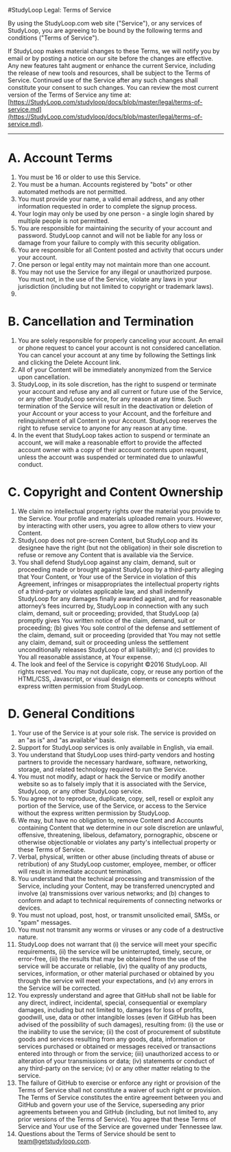 #StudyLoop Legal: Terms of Service

By using the StudyLoop.com web site ("Service"), or any services of StudyLoop, you are agreeing to be bound by the following terms and conditions ("Terms of Service"). 

If StudyLoop makes material changes to these Terms, we will notify you by email or by posting a notice on our site before the changes are effective. Any new features taht augment or enhance the current Service, including the release of new tools and resources, shall be subject to the Terms of Service. Continued use of the Service after any such changes shall constitute your consent to such changes. You can review the most current version of the Terms of Service any time at: [https://StudyLoop.com/studyloop/docs/blob/master/legal/terms-of-service.md](https://StudyLoop.com/studyloop/docs/blob/master/legal/terms-of-service.md).

***

# A. Account Terms

1. You must be 16 or older to use this Service.
2. You must be a human. Accounts registered by "bots" or other automated methods are not permitted.
3. You must provide your name, a valid email address, and any other information requested in order to complete the signup process.
4. Your login may only be used by one person - a single login shared by multiple people is not permitted. 
5. You are responsible for maintaining the security of your account and password. StudyLoop cannot and will not be liable for any loss or damage from your failure to comply with this security obligation.
6. You are responsible for all Content posted and activity that occurs under your account.
7. One person or legal entity may not maintain more than one account.
8. You may not use the Service for any illegal or unauthorized purpose. You must not, in the use of the Service, violate any laws in your jurisdiction (including but not limited to copyright or trademark laws).
9. 

# B. Cancellation and Termination

1. You are solely responsible for properly canceling your account. An email or phone request to cancel your account is not considered cancellation. You can cancel your account at any time by following the Settings link and clicking the Delete Account link.
2. All of your Content will be immediately anonymized from the Service upon cancellation.
3. StudyLoop, in its sole discretion, has the right to suspend or terminate your account and refuse any and all current or future use of the Service, or any other StudyLoop service, for any reason at any time. Such termination of the Service will result in the deactivation or deletion of your Account or your access to your Account, and the forfeiture and relinquishment of all Content in your Account. StudyLoop reserves the right to refuse service to anyone for any reason at any time.
4. In the event that StudyLoop takes action to suspend or terminate an account, we will make a reasonable effort to provide the affected account owner with a copy of their account contents upon request, unless the account was suspended or terminated due to unlawful conduct.

# C. Copyright and Content Ownership

1. We claim no intellectual property rights over the material you provide to the Service. Your profile and materials uploaded remain yours. However, by interacting with other users, you agree to allow others to view your Content. 
2. StudyLoop does not pre-screen Content, but StudyLoop and its designee have the right (but not the obligation) in their sole discretion to refuse or remove any Content that is available via the Service.
3. You shall defend StudyLoop against any claim, demand, suit or proceeding made or brought against StudyLoop by a third-party alleging that Your Content, or Your use of the Service in violation of this Agreement, infringes or misappropriates the intellectual property rights of a third-party or violates applicable law, and shall indemnify StudyLoop for any damages finally awarded against, and for reasonable attorney’s fees incurred by, StudyLoop in connection with any such claim, demand, suit or proceeding; provided, that StudyLoop (a) promptly gives You written notice of the claim, demand, suit or proceeding; (b) gives You sole control of the defense and settlement of the claim, demand, suit or proceeding (provided that You may not settle any claim, demand, suit or proceeding unless the settlement unconditionally releases StudyLoop of all liability); and (c) provides to You all reasonable assistance, at Your expense.
4. The look and feel of the Service is copyright ©2016 StudyLoop. All rights reserved. You may not duplicate, copy, or reuse any portion of the HTML/CSS, Javascript, or visual design elements or concepts without express written permission from StudyLoop.

# D. General Conditions
1. Your use of the Service is at your sole risk. The service is provided on an "as is" and "as available" basis.
2. Support for StudyLoop services is only available in English, via email.
3. You understand that StudyLoop uses third-party vendors and hosting partners to provide the necessary hardware, software, networking, storage, and related technology required to run the Service.
4. You must not modify, adapt or hack the Service or modify another website so as to falsely imply that it is associated with the Service, StudyLoop, or any other StudyLoop service.
5. You agree not to reproduce, duplicate, copy, sell, resell or exploit any portion of the Service, use of the Service, or access to the Service without the express written permission by StudyLoop.
6. We may, but have no obligation to, remove Content and Accounts containing Content that we determine in our sole discretion are unlawful, offensive, threatening, libelous, defamatory, pornographic, obscene or otherwise objectionable or violates any party's intellectual property or these Terms of Service.
7. Verbal, physical, written or other abuse (including threats of abuse or retribution) of any StudyLoop customer, employee, member, or officer will result in immediate account termination.
8. You understand that the technical processing and transmission of the Service, including your Content, may be transferred unencrypted and involve (a) transmissions over various networks; and (b) changes to conform and adapt to technical requirements of connecting networks or devices.
9. You must not upload, post, host, or transmit unsolicited email, SMSs, or "spam" messages.
10. You must not transmit any worms or viruses or any code of a destructive nature.
11. StudyLoop does not warrant that (i) the service will meet your specific requirements, (ii) the service will be uninterrupted, timely, secure, or error-free, (iii) the results that may be obtained from the use of the service will be accurate or reliable, (iv) the quality of any products, services, information, or other material purchased or obtained by you through the service will meet your expectations, and (v) any errors in the Service will be corrected.
12. You expressly understand and agree that GitHub shall not be liable for any direct, indirect, incidental, special, consequential or exemplary damages, including but not limited to, damages for loss of profits, goodwill, use, data or other intangible losses (even if GitHub has been advised of the possibility of such damages), resulting from: (i) the use or the inability to use the service; (ii) the cost of procurement of substitute goods and services resulting from any goods, data, information or services purchased or obtained or messages received or transactions entered into through or from the service; (iii) unauthorized access to or alteration of your transmissions or data; (iv) statements or conduct of any third-party on the service; (v) or any other matter relating to the service.
13. The failure of GitHub to exercise or enforce any right or provision of the Terms of Service shall not constitute a waiver of such right or provision. The Terms of Service constitutes the entire agreement between you and GitHub and govern your use of the Service, superseding any prior agreements between you and GitHub (including, but not limited to, any prior versions of the Terms of Service). You agree that these Terms of Service and Your use of the Service are governed under Tennessee law.
14. Questions about the Terms of Service should be sent to team@getstudyloop.com.
